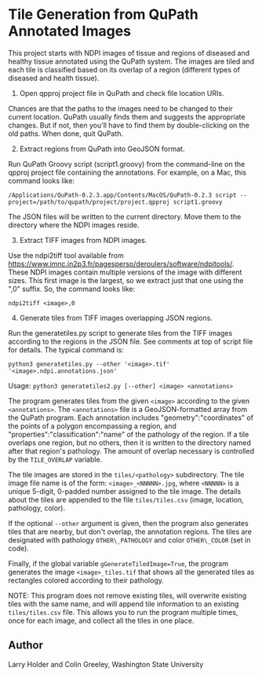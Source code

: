 # Tile Generation from QuPath Annotated Images

This project starts with NDPI images of tissue and regions of diseased and
healthy tissue annotated using the QuPath system. The images are tiled and
each tile is classified based on its overlap of a region (different types
of diseased and health tissue).

1. Open qpproj project file in QuPath and check file location URIs.

Chances are that the paths to the images need to be changed to their current
location. QuPath usually finds them and suggests the appropriate changes.
But if not, then you'll have to find them by double-clicking on the old paths.
When done, quit QuPath.

2. Extract regions from QuPath into GeoJSON format.

Run QuPath Groovy script (script1.groovy) from the command-line on the
qpproj project file containing the annotations. For example, on a Mac,
this command looks like:

    /Applications/QuPath-0.2.3.app/Contents/MacOS/QuPath-0.2.3 script --project=/path/to/qupath/project/project.qpproj script1.groovy

The JSON files will be written to the current directory. Move them to the
directory where the NDPI images reside.

3. Extract TIFF images from NDPI images.

Use the ndpi2tiff tool available from
https://www.imnc.in2p3.fr/pagesperso/deroulers/software/ndpitools/. These NDPI
images contain multiple versions of the image with different sizes. This first
image is the largest, so we extract just that one using the ",0" suffix. So,
the command looks like:

    ndpi2tiff <image>,0

4. Generate tiles from TIFF images overlapping JSON regions.

Run the generatetiles.py script to generate tiles from the TIFF images
according to the regions in the JSON file. See comments at top of script file
for details. The typical command is:

    python3 generatetiles.py --other '<image>.tif' '<image>.ndpi.annotations.json'

Usage: `python3 generatetiles2.py [--other] <image> <annotations>`

The program generates tiles from the given `<image>` according to the given
`<annotations>`. The `<annotations>` file is a GeoJSON-formatted array from
the QuPath program. Each annotation includes "geometry":"coordinates" of the
points of a polygon encompassing a region, and "properties":"classification":"name"
of the pathology of the region. If a tile overlaps one region, but no others,
then it is written to the directory named after that region's pathology. The amount
of overlap necessary is controlled by the `TILE_OVERLAP` variable.

The tile images are stored in the `tiles/<pathology>` subdirectory. The tile image
file name is of the form: `<image>_<NNNNN>.jpg`, where `<NNNNN>` is a unique 5-digit,
0-padded number assigned to the tile image. The details about the tiles are
appended to the file `tiles/tiles.csv` (image, location, pathology, color).

If the optional `--other` argument is given, then the program also generates tiles
that are nearby, but don't overlap, the annotation regions. The tiles are designated
with pathology `OTHER\_PATHOLOGY` and color `OTHER\_COLOR` (set in code).

Finally, if the global variable `gGenerateTiledImage=True`, the program generates
the image `<image>_tiles.tif` that shows all the generated tiles as rectangles
colored according to their pathology.

NOTE: This program does not remove existing tiles, will overwrite
existing tiles with the same name, and will append tile information to
an existing `tiles/tiles.csv` file. This allows you to run the program
multiple times, once for each image, and collect all the tiles in one place.

## Author

Larry Holder and Colin Greeley, Washington State University

